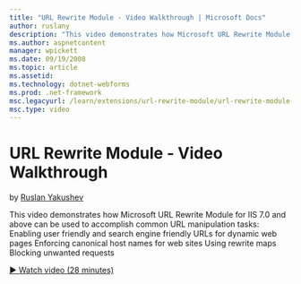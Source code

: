 ```yaml
---
title: "URL Rewrite Module - Video Walkthrough | Microsoft Docs"
author: ruslany
description: "This video demonstrates how Microsoft URL Rewrite Module for IIS 7.0 and above can be used to accomplish common URL manipulation tasks: Enabling user friendl..."
ms.author: aspnetcontent
manager: wpickett
ms.date: 09/19/2008
ms.topic: article
ms.assetid: 
ms.technology: dotnet-webforms
ms.prod: .net-framework
msc.legacyurl: /learn/extensions/url-rewrite-module/url-rewrite-module-video-walkthrough
msc.type: video
---
```

URL Rewrite Module - Video Walkthrough
====================
by [Ruslan Yakushev](https://github.com/ruslany)

This video demonstrates how Microsoft URL Rewrite Module for IIS 7.0 and above can be used to accomplish common URL manipulation tasks: Enabling user friendly and search engine friendly URLs for dynamic web pages Enforcing canonical host names for web sites Using rewrite maps Blocking unwanted requests

[&#9654; Watch video (28 minutes)](https://channel9.msdn.com/Blogs/ASP-NET-Site-Videos/url-rewrite-module-video-walkthrough)